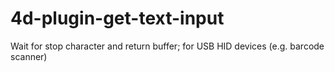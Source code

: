 # 4d-plugin-get-text-input
Wait for stop character and return buffer; for USB HID devices (e.g. barcode scanner)
